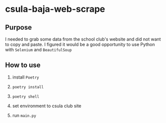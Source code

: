 # csula-baja-web-scrape

##  Purpose

I needed to grab some data from the school club's website and did not want to copy and paste. I figured it would be a good opportunity to use Python with `Selenium` and `BeautifulSoup`

## How to use

1. install `Poetry`

1. `poetry install`

1. `poetry shell`

1. set environment to csula club site

1. run `main.py`
